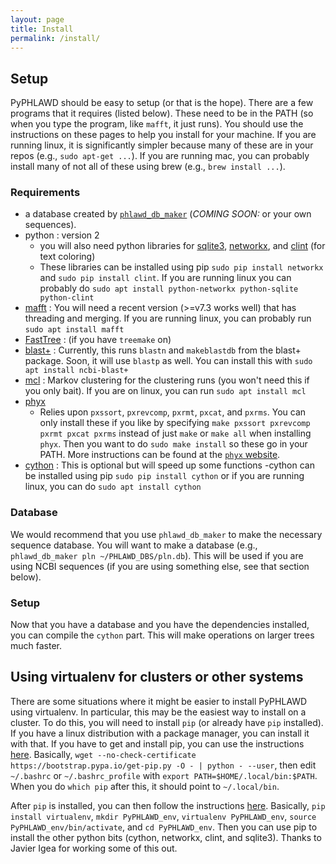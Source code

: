 ```yaml
---
layout: page
title: Install
permalink: /install/
---
```


## Setup

PyPHLAWD should be easy to setup (or that is the hope). There are a few programs that it requires (listed below). These need to be in the PATH (so when you type the program, like `mafft`, it just runs). You should use the instructions on these pages to help you install for your machine. If you are running linux, it is significantly simpler because many of these are in your repos (e.g., `sudo apt-get ...`). If you are running mac, you can probably install many of not all of these using brew (e.g., `brew install ...`).

### Requirements

- a database created by [`phlawd_db_maker`](https://github.com/blackrim/phlawd_db_maker) (_COMING SOON:_ or your own sequences).
- python : version 2
  - you will also need python libraries for [sqlite3](https://docs.python.org/3/library/sqlite3.html#module-sqlite3), [networkx](https://github.com/networkx/networkx), and [clint](https://pypi.python.org/pypi/clint) (for text coloring)
  - These libraries can be installed using pip `sudo pip install networkx` and `sudo pip install clint`. If you are running linux you can probably do `sudo apt install python-networkx python-sqlite python-clint`
- [mafft](http://mafft.cbrc.jp/alignment/software/) : You will need a recent version (>=v7.3 works well) that has threading and merging. If you are running linux, you can probably run `sudo apt install mafft`
- [FastTree](http://www.microbesonline.org/fasttree/) : (if you have `treemake` on)
- [blast+](https://blast.ncbi.nlm.nih.gov/Blast.cgi?PAGE_TYPE=BlastDocs&DOC_TYPE=Download) : Currently, this runs `blastn` and `makeblastdb` from the blast+ package. Soon, it will use `blastp` as well. You can install this with `sudo apt install ncbi-blast+`
- [mcl](http://micans.org/mcl/) : Markov clustering for the clustering runs (you won't need this if you only bait). If you are on linux, you can run `sudo apt install mcl`
- [phyx](https://github.com/FePhyFoFum/phyx/)
  - Relies upon `pxssort`, `pxrevcomp`, `pxrmt`, `pxcat`, and `pxrms`. You can only install these if you like by specifying `make pxssort pxrevcomp pxrmt pxcat pxrms` instead of just `make` or `make all` when installing `phyx`. Then you want to do `sudo make install` so these go in your PATH. More instructions can be found at the [`phyx` website](https://github.com/FePhyFoFum/phyx/).
- [cython](cython.org/) : This is optional but will speed up some functions
  -cython can be installed using pip `sudo pip install cython` or if you are running linux, you can do `sudo apt install cython`

### Database

We would recommend that you use `phlawd_db_maker` to make the necessary sequence database. You will want to make a database (e.g., `phlawd_db_maker pln ~/PHLAWD_DBS/pln.db`). This will be used if you are using NCBI sequences (if you are using something else, see that section below). 

### Setup

Now that you have a database and you have the dependencies installed, you can compile the `cython` part. This will make operations on larger trees much faster. 

## Using virtualenv for clusters or other systems
There are some situations where it might be easier to install PyPHLAWD using virtualenv. In particular, this may be the easiest way to install on a cluster. To do this, you will need to install `pip` (or already have `pip` installed). If you have a linux distribution with a package manager, you can install it with that. If you have to get and install pip, you can use the instructions [here](http://thelazylog.com/install-python-as-local-user-on-linux/). Basically,  `wget --no-check-certificate https://bootstrap.pypa.io/get-pip.py -O - | python - --user`, then edit `~/.bashrc` or `~/.bashrc_profile` with `export PATH=$HOME/.local/bin:$PATH`. When you do `which pip` after this, it should point to `~/.local/bin`. 

After `pip` is installed, you can then follow the instructions [here](http://docs.python-guide.org/en/latest/dev/virtualenvs/). Basically, `pip install virtualenv`, `mkdir PyPHLAWD_env`, `virtualenv PyPHLAWD_env`, `source PyPHLAWD_env/bin/activate`, and `cd PyPHLAWD_env`. Then you can use pip to install the other python bits (cython, networkx, clint, and sqlite3). Thanks to Javier Igea for working some of this out.